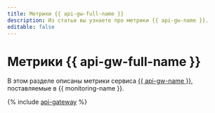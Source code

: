 ```yaml
---
title: Метрики {{ api-gw-full-name }}
description: Из статьи вы узнаете про метрики {{ api-gw-name }}.
editable: false
---
```


# Метрики {{ api-gw-full-name }}

В этом разделе описаны метрики сервиса [{{ api-gw-name }}](../../api-gateway/), поставляемые в {{ monitoring-name }}.

{% include [api-gateway](../../_includes/monitoring/metrics-ref/api-gateway.md) %}